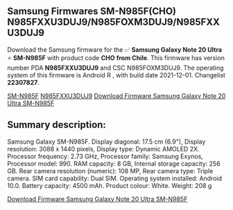 <h2>Samsung Firmwares SM-N985F(CHO) N985FXXU3DUJ9/N985FOXM3DUJ9/N985FXXU3DUJ9</h2>
Download the Samsung firmware for the ✅ <strong>Samsung Galaxy Note 20 Ultra </strong> ⭐ <strong>SM-N985F</strong> with product code <strong>CHO</strong> <strong> from Chile</strong>. This firmware has version number PDA <strong>N985FXXU3DUJ9</strong> and CSC N985FOXM3DUJ9. The operating system of this firmware is Android R , with build date 2021-12-01. Changelist <strong>22307827</strong>.


[SM-N985F](https://samfirm.shop/samsung/model/SM-N985F)
[N985FXXU3DUJ9](https://samfirm.shop/samsung/pda/N985FXXU3DUJ9)
[Download Firmware Samsung Galaxy Note 20 Ultra SM-N985F](https://samfirm.shop/samsung/firmware/479058)
<h2>Summary description:</h2>
<p>Samsung Galaxy SM-N985F. Display diagonal: 17.5 cm (6.9"), Display resolution: 3088 x 1440 pixels, Display type: Dynamic AMOLED 2X. Processor frequency: 2.73 GHz, Processor family: Samsung Exynos, Processor model: 990. RAM capacity: 8 GB, Internal storage capacity: 256 GB. Rear camera resolution (numeric): 108 MP, Rear camera type: Triple camera. SIM card capability: Dual SIM. Operating system installed: Android 10.0. Battery capacity: 4500 mAh. Product colour: White. Weight: 208 g</p>


[Download Firmware Samsung Galaxy Note 20 Ultra SM-N985F](https://samfirm.shop/samsung/firmware/479058)
